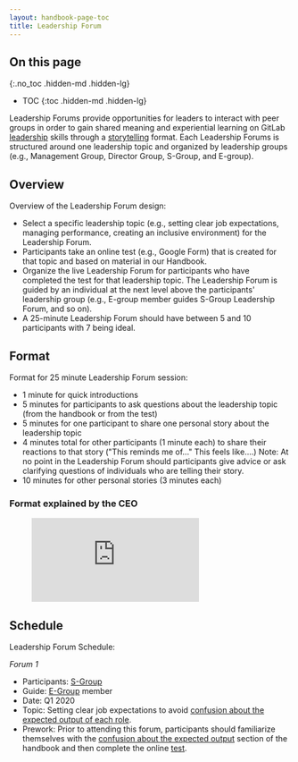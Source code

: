 ```yaml
---
layout: handbook-page-toc
title: Leadership Forum
---
```


## On this page
{:.no_toc .hidden-md .hidden-lg}

- TOC
{:toc .hidden-md .hidden-lg}

Leadership Forums provide opportunities for leaders to interact with peer groups in order to gain shared meaning and experiential learning on GitLab [leadership](/handbook/leadership/) skills through a [storytelling](https://www.sciencedirect.com/science/article/pii/S1048984307000744) format.
Each Leadership Forums is structured around one leadership topic and organized by leadership groups (e.g., Management Group, Director Group, S-Group, and E-group).

## Overview

Overview of the Leadership Forum design:
* Select a specific leadership topic (e.g., setting clear job expectations, managing performance, creating an inclusive environment) for the Leadership Forum.
* Participants take an online test (e.g., Google Form) that is created for that topic and based on material in our Handbook.
* Organize the live Leadership Forum for participants who have completed the test for that leadership topic. The Leadership Forum is guided by an individual at the next level above the participants' leadership group (e.g., E-group member guides S-Group Leadership Forum, and so on).
* A 25-minute Leadership Forum should have between 5 and 10 participants with 7 being ideal.

## Format

Format for 25 minute Leadership Forum session:
* 1 minute for quick introductions
* 5 minutes for participants to ask questions about the leadership topic (from the handbook or from the test)
* 5 minutes for one participant to share one personal story about the leadership topic
* 4 minutes total for other participants (1 minute each) to share their reactions to that story ("This reminds me of..." This feels like....) Note: At no point in the Leadership Forum should participants give advice or ask clarifying questions of individuals who are telling their story.
* 10 minutes for other personal stories (3 minutes each)

### Format explained by the CEO

<!-- blank line -->
<figure class="video_container">
  <iframe src="https://www.youtube.com/embed/mdfEE89j5l4" frameborder="0" allowfullscreen="true"> </iframe>
</figure>
<!-- blank line -->

## Schedule

Leadership Forum Schedule:

*Forum 1*
* Participants: [S-Group](/handbook/leadership/#s-group)
* Guide: [E-Group](/handbook/leadership/#e-group) member
* Date: Q1 2020
* Topic: Setting clear job expectations to avoid [confusion about the expected output of each role](/handbook/leadership/biggest-risks/#confusion-about-the-expected-output).
* Prework: Prior to attending this forum, participants should familiarize themselves with the [confusion about the expected output](/handbook/leadership/biggest-risks/#confusion-about-the-expected-output) section of the handbook and then complete the online [test](https://forms.gle/sMFVXziKkHNLVDeS8).
